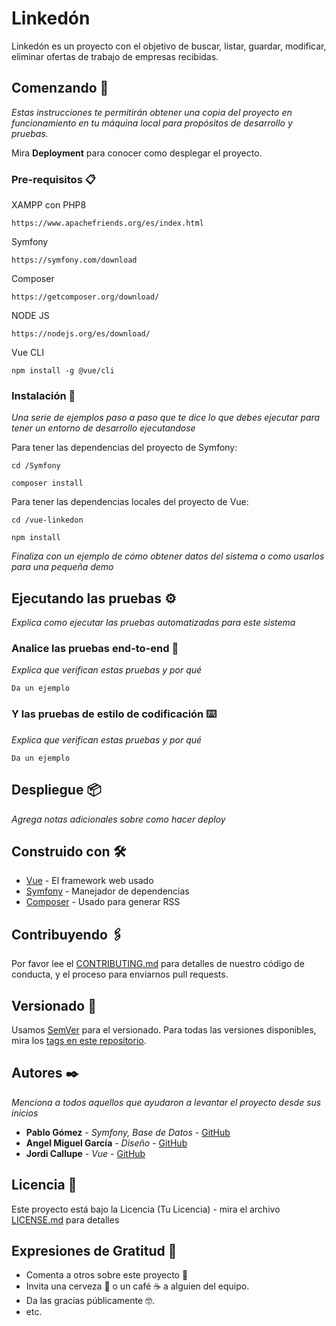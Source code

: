 # Linkedón

Linkedón es un proyecto con el objetivo de buscar, listar, guardar, modificar, eliminar ofertas de trabajo de empresas recibidas.

## Comenzando 🚀

_Estas instrucciones te permitirán obtener una copia del proyecto en funcionamiento en tu máquina local para propósitos de desarrollo y pruebas._

Mira **Deployment** para conocer como desplegar el proyecto.

### Pre-requisitos 📋

XAMPP con PHP8

```
https://www.apachefriends.org/es/index.html
```

Symfony

```
https://symfony.com/download
```

Composer

```
https://getcomposer.org/download/
```

NODE JS

```
https://nodejs.org/es/download/
```

Vue CLI

```
npm install -g @vue/cli
```

### Instalación 🔧

_Una serie de ejemplos paso a paso que te dice lo que debes ejecutar para tener un entorno de desarrollo ejecutandose_

Para tener las dependencias del proyecto de Symfony:

```
cd /Symfony
```

```
composer install
```

Para tener las dependencias locales del proyecto de Vue:

```
cd /vue-linkedon
```

```
npm install
```

_Finaliza con un ejemplo de cómo obtener datos del sistema o como usarlos para una pequeña demo_

## Ejecutando las pruebas ⚙️

_Explica como ejecutar las pruebas automatizadas para este sistema_

### Analice las pruebas end-to-end 🔩

_Explica que verifican estas pruebas y por qué_

```
Da un ejemplo
```

### Y las pruebas de estilo de codificación ⌨️

_Explica que verifican estas pruebas y por qué_

```
Da un ejemplo
```

## Despliegue 📦

_Agrega notas adicionales sobre como hacer deploy_

## Construido con 🛠️

-   [Vue]() - El framework web usado
-   [Symfony]() - Manejador de dependencias
-   [Composer]() - Usado para generar RSS

## Contribuyendo 🖇️

Por favor lee el [CONTRIBUTING.md](https://gist.github.com/villanuevand/xxxxxx) para detalles de nuestro código de conducta, y el proceso para enviarnos pull requests.

## Versionado 📌

Usamos [SemVer](http://semver.org/) para el versionado. Para todas las versiones disponibles, mira los [tags en este repositorio](https://github.com/tu/proyecto/tags).

## Autores ✒️

_Menciona a todos aquellos que ayudaron a levantar el proyecto desde sus inicios_

-   **Pablo Gómez** - _Symfony, Base de Datos_ - [GitHub](https://github.com/)
-   **Angel Miguel García** - _Diseño_ - [GitHub](https://github.com/)
-   **Jordi Callupe** - _Vue_ - [GitHub](https://github.com/)

## Licencia 📄

Este proyecto está bajo la Licencia (Tu Licencia) - mira el archivo [LICENSE.md](LICENSE.md) para detalles

## Expresiones de Gratitud 🎁

-   Comenta a otros sobre este proyecto 📢
-   Invita una cerveza 🍺 o un café ☕ a alguien del equipo.
-   Da las gracias públicamente 🤓.
-   etc.
